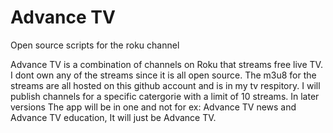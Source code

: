 # Advance TV
Open source scripts for the roku channel


Advance TV is a combination of channels on Roku that streams free live TV. I dont own any of the streams since it is all open source. The m3u8 for the streams are all hosted on this github account and is in my tv respitory. I will publish channels for a specific catergorie with a limit of 10 streams. In later versions The app will be in one and not for ex: Advance TV news and Advance TV education, It will just be Advance TV.
